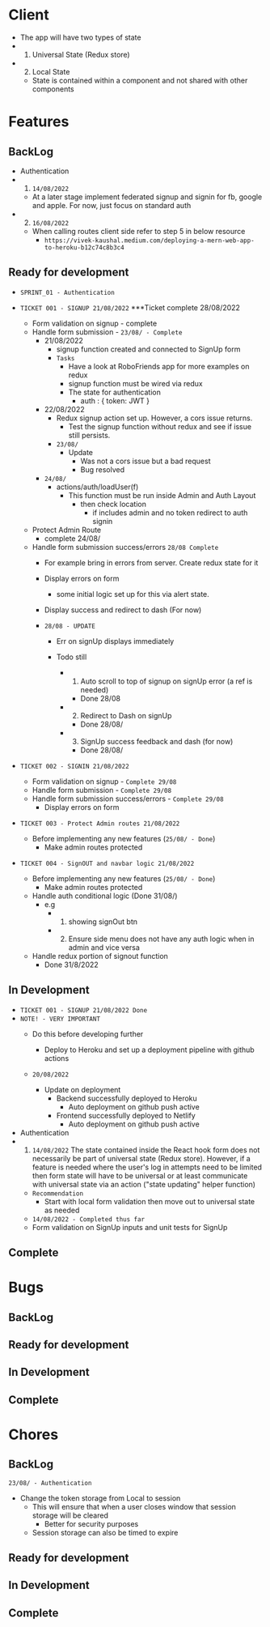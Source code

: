 <!-- App architecture -->
# Client 
- The app will have two types of state 
- 1. Universal State (Redux store)
- 2. Local State 
    - State is contained within a component and not shared with other components 

# Features
## BackLog
- Authentication
- 1. `14/08/2022`
    - At a later stage implement federated signup and signin for fb, google and apple. For now, just focus on standard auth 
- 2. `16/08/2022`
    - When calling routes client side refer to step 5 in below resource 
        - `https://vivek-kaushal.medium.com/deploying-a-mern-web-app-to-heroku-b12c74c8b3c4`
## Ready for development
- `SPRINT_01 - Authentication`
- `TICKET 001 - SIGNUP 21/08/2022` ***Ticket complete 28/08/2022
    - Form validation on signup - complete 
    - Handle form submission - `23/08/ - Complete`
        - 21/08/2022
            - signup function created and connected to SignUp form 
            - `Tasks`
                - Have a look at RoboFriends app for more examples on redux 
                - signup function must be wired via redux 
                - The state for authentication 
                    - auth : {
                        token: JWT
                    }
        - 22/08/2022
            - Redux signup action set up. However, a cors issue returns. 
                - Test the signup function without redux and see if issue still persists. 
            - `23/08/`
                - Update 
                    - Was not a cors issue but a bad request 
                    - Bug resolved 
        - `24/08/`
            - actions/auth/loadUser(f)
                - This function must be run inside Admin and Auth Layout 
                    - then check location 
                        - if includes admin and no token redirect to auth signin  
    - Protect Admin Route 
        - complete 24/08/
    - Handle form submission success/errors  `28/08 Complete`
        - For example bring in errors from server. Create redux state for it
        - Display errors on form
            - some initial logic set up for this via alert state. 
        - Display success and redirect to dash (For now)

        - `28/08 - UPDATE`
            - Err on signUp displays immediately 

            - Todo still 
                - 1. Auto scroll to top of signup on signUp error (a ref is needed)
                    - Done 28/08
                - 2. Redirect to Dash on signUp 
                    - Done 28/08/
                - 3. SignUp success feedback and dash (for now)
                    - Done 28/08/
- `TICKET 002 - SIGNIN 21/08/2022`
    - Form validation on signup - `Complete 29/08`
    - Handle form submission - `Complete 29/08`
    - Handle form submission success/errors - `Complete 29/08` 
        - Display errors on form

- `TICKET 003 - Protect Admin routes 21/08/2022`
    - Before implementing any new features (`25/08/ - Done`)
        - Make admin routes protected 

- `TICKET 004 - SignOUT and navbar logic 21/08/2022`
    - Before implementing any new features (`25/08/ - Done`)
        - Make admin routes protected 
    - Handle auth conditional logic (Done 31/08/)
        - e.g 
            - 1. showing signOut btn
            - 2. Ensure side menu does not have any auth logic when in admin and vice versa
    - Handle redux portion of signout function 
        - Done 31/8/2022 

## In Development
- `TICKET 001 - SIGNUP 21/08/2022 Done`
- `NOTE! - VERY IMPORTANT`
    - Do this before developing further
        - Deploy to Heroku and set up a deployment pipeline with github actions 

    - `20/08/2022`
        - Update on deployment 
            - Backend successfully deployed to Heroku
                - Auto deployment on github push active 
            - Frontend successfully deployed to Netlify 
                - Auto deployment on github push active  
- Authentication
- 1. `14/08/2022` The state contained inside the React hook form does not necessarily be part of universal state (Redux store). However, if a feature is needed where the user's log in attempts need to be limited then form state will have to be universal or at least communicate with universal state via an action ("state updating" helper function)
    - `Recommendation`
        - Start with local form validation then move out to universal state as needed 
    - `14/08/2022 - Completed thus far`
    - Form validation on SignUp inputs and unit tests for SignUp 
## Complete
 
# Bugs
## BackLog
## Ready for development
## In Development 
## Complete

# Chores
## BackLog
`23/08/ - Authentication`
- Change the token storage from Local to session 
    - This will ensure that when a user closes window that session storage will be cleared 
        - Better for security purposes 
    - Session storage can also be timed to expire   
## Ready for development
## In Development 
## Complete
